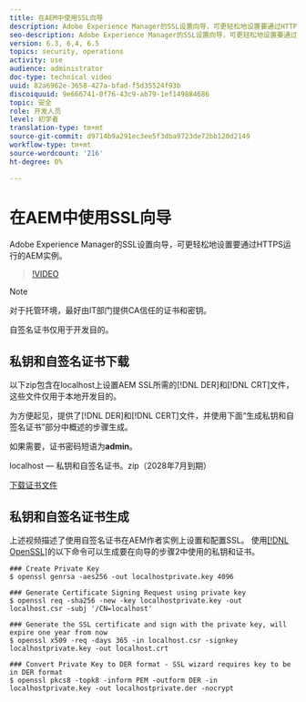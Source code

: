 ```yaml
---
title: 在AEM中使用SSL向导
description: Adobe Experience Manager的SSL设置向导，可更轻松地设置要通过HTTPS运行的AEM实例。
seo-description: Adobe Experience Manager的SSL设置向导，可更轻松地设置要通过HTTPS运行的AEM实例。
version: 6.3, 6,4, 6.5
topics: security, operations
activity: use
audience: administrator
doc-type: technical video
uuid: 82a6962e-3658-427a-bfad-f5d35524f93b
discoiquuid: 9e666741-0f76-43c9-ab79-1ef149884686
topic: 安全
role: 开发人员
level: 初学者
translation-type: tm+mt
source-git-commit: d9714b9a291ec3ee5f3dba9723de72bb120d2149
workflow-type: tm+mt
source-wordcount: '216'
ht-degree: 0%

---
```



# 在AEM中使用SSL向导

Adobe Experience Manager的SSL设置向导，可更轻松地设置要通过HTTPS运行的AEM实例。

>[!VIDEO](https://video.tv.adobe.com/v/17993/?quality=12&learn=on)

>[!NOTE]
>
>对于托管环境，最好由IT部门提供CA信任的证书和密钥。
>
>自签名证书仅用于开发目的。

## 私钥和自签名证书下载

以下zip包含在localhost上设置AEM SSL所需的[!DNL DER]和[!DNL CRT]文件，这些文件仅用于本地开发目的。

为方便起见，提供了[!DNL DER]和[!DNL CERT]文件，并使用下面“生成私钥和自签名证书”部分中概述的步骤生成。

如果需要，证书密码短语为&#x200B;**admin**。

localhost — 私钥和自签名证书。zip（2028年7月到期）

[下载证书文件](assets/use-the-ssl-wizard/certificate.zip)

## 私钥和自签名证书生成

上述视频描述了使用自签名证书在AEM作者实例上设置和配置SSL。 使用[[!DNL OpenSSL]](https://www.openssl.org/)的以下命令可以生成要在向导的步骤2中使用的私钥和证书。

```shell
### Create Private Key
$ openssl genrsa -aes256 -out localhostprivate.key 4096

### Generate Certificate Signing Request using private key
$ openssl req -sha256 -new -key localhostprivate.key -out localhost.csr -subj '/CN=localhost'

### Generate the SSL certificate and sign with the private key, will expire one year from now
$ openssl x509 -req -days 365 -in localhost.csr -signkey localhostprivate.key -out localhost.crt

### Convert Private Key to DER format - SSL wizard requires key to be in DER format
$ openssl pkcs8 -topk8 -inform PEM -outform DER -in localhostprivate.key -out localhostprivate.der -nocrypt
```
